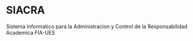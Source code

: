 # SIACRA

Sistema Informatico para la Administracion y Control de la Responsabilidad Academica FIA-UES
